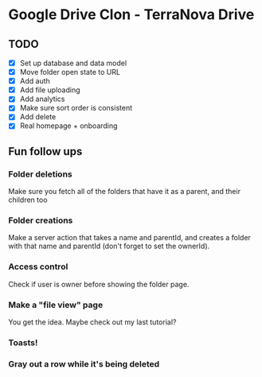 # Google Drive Clon - TerraNova Drive

## TODO

- [x] Set up database and data model
- [x] Move folder open state to URL
- [x] Add auth
- [x] Add file uploading
- [x] Add analytics
- [x] Make sure sort order is consistent
- [x] Add delete
- [x] Real homepage + onboarding

## Fun follow ups

### Folder deletions

Make sure you fetch all of the folders that have it as a parent, and their children too

### Folder creations

Make a server action that takes a name and parentId, and creates a folder with that name and parentId (don't forget to set the ownerId).

### Access control

Check if user is owner before showing the folder page.

### Make a "file view" page

You get the idea. Maybe check out my last tutorial?

### Toasts!

### Gray out a row while it's being deleted
